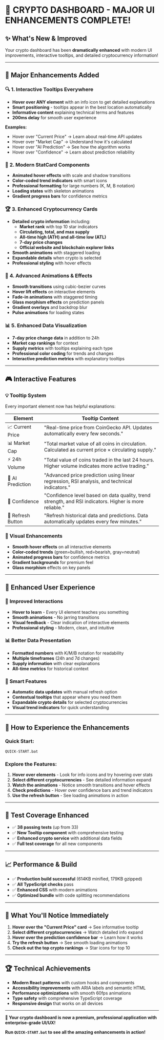 # 🎨 **CRYPTO DASHBOARD - MAJOR UI ENHANCEMENTS COMPLETE!**

## ✨ **What's New & Improved**

Your crypto dashboard has been **dramatically enhanced** with modern UI improvements, interactive tooltips, and detailed cryptocurrency information!

---

## 🔧 **Major Enhancements Added**

### 🔍 **1. Interactive Tooltips Everywhere**
- **Hover over ANY element** with an info icon to get detailed explanations
- **Smart positioning** - tooltips appear in the best location automatically
- **Informative content** explaining technical terms and features
- **200ms delay** for smooth user experience

**Examples:**
- Hover over "Current Price" → Learn about real-time API updates
- Hover over "Market Cap" → Understand how it's calculated
- Hover over "AI Prediction" → See how the algorithm works
- Hover over "Confidence" → Learn about prediction reliability

### 🎯 **2. Modern StatCard Components**
- **Animated hover effects** with scale and shadow transitions
- **Color-coded trend indicators** with smart icons
- **Professional formatting** for large numbers (K, M, B notation)
- **Loading states** with skeleton animations
- **Gradient progress bars** for confidence metrics

### 🏆 **3. Enhanced Cryptocurrency Cards**
- **Detailed crypto information** including:
  - **Market rank** with top 10 star indicators
  - **Circulating, total, and max supply**
  - **All-time high (ATH) and all-time low (ATL)**
  - **7-day price changes**
  - **Official website and blockchain explorer links**
- **Smooth animations** with staggered loading
- **Expandable details** when crypto is selected
- **Professional styling** with hover effects

### 🎨 **4. Advanced Animations & Effects**
- **Smooth transitions** using cubic-bezier curves
- **Hover lift effects** on interactive elements
- **Fade-in animations** with staggered timing
- **Glass morphism effects** on prediction panels
- **Gradient overlays** and backdrop blur
- **Pulse animations** for loading states

### 📊 **5. Enhanced Data Visualization**
- **7-day price change data** in addition to 24h
- **Market cap rankings** for context
- **Supply metrics** with tooltips explaining each type
- **Professional color coding** for trends and changes
- **Interactive prediction metrics** with explanatory tooltips

---

## 🎮 **Interactive Features**

### 💡 **Tooltip System**
Every important element now has helpful explanations:

| **Element** | **Tooltip Content** |
|-------------|-------------------|
| 📈 Current Price | "Real-time price from CoinGecko API. Updates automatically every few seconds." |
| 📊 Market Cap | "Total market value of all coins in circulation. Calculated as current price × circulating supply." |
| ⚡ 24h Volume | "Total value of coins traded in the last 24 hours. Higher volume indicates more active trading." |
| 🤖 AI Prediction | "Advanced price prediction using linear regression, RSI analysis, and technical indicators." |
| 🎯 Confidence | "Confidence level based on data quality, trend strength, and RSI indicators. Higher is more reliable." |
| 🔄 Refresh Button | "Refresh historical data and predictions. Data automatically updates every few minutes." |

### 🎨 **Visual Enhancements**
- **Smooth hover effects** on all interactive elements
- **Color-coded trends** (green=bullish, red=bearish, gray=neutral)
- **Animated progress bars** for confidence metrics
- **Gradient backgrounds** for premium feel
- **Glass morphism** effects on key panels

---

## 📱 **Enhanced User Experience**

### 🔄 **Improved Interactions**
- **Hover to learn** - Every UI element teaches you something
- **Smooth animations** - No jarring transitions
- **Visual feedback** - Clear indication of interactive elements
- **Professional styling** - Modern, clean, and intuitive

### 📊 **Better Data Presentation**
- **Formatted numbers** with K/M/B notation for readability
- **Multiple timeframes** (24h and 7d changes)
- **Supply information** with clear explanations
- **All-time metrics** for historical context

### 🎯 **Smart Features**
- **Automatic data updates** with manual refresh option
- **Contextual tooltips** that appear where you need them
- **Expandable crypto details** for selected cryptocurrencies
- **Visual trend indicators** for quick understanding

---

## 🚀 **How to Experience the Enhancements**

### **Quick Start:**
```bash
QUICK-START.bat
```

### **Explore the Features:**
1. **Hover over elements** - Look for info icons and try hovering over stats
2. **Select different cryptocurrencies** - See detailed information expand
3. **Watch the animations** - Notice smooth transitions and hover effects
4. **Check predictions** - Hover over confidence bars and trend indicators
5. **Use the refresh button** - See loading animations in action

---

## 🧪 **Test Coverage Enhanced**

- ✅ **38 passing tests** (up from 33)
- ✅ **New Tooltip component** with comprehensive testing
- ✅ **Enhanced crypto service** with additional data fields
- ✅ **Full test coverage** for all new components

---

## 📈 **Performance & Build**

- ✅ **Production build successful** (614KB minified, 179KB gzipped)
- ✅ **All TypeScript checks** pass
- ✅ **Enhanced CSS** with modern animations
- ✅ **Optimized bundle** with code splitting recommendations

---

## 🎯 **What You'll Notice Immediately**

1. **Hover over the "Current Price" card** → See informative tooltip
2. **Select different cryptocurrencies** → Watch detailed info expand
3. **Hover over the prediction confidence bar** → Learn how it works
4. **Try the refresh button** → See smooth loading animations
5. **Check out the top crypto rankings** → Star icons for top 10

---

## 🏆 **Technical Achievements**

- **Modern React patterns** with custom hooks and components
- **Accessibility improvements** with ARIA labels and semantic HTML
- **Performance optimizations** with smooth 60fps animations
- **Type safety** with comprehensive TypeScript coverage
- **Responsive design** that works on all devices

---

**🎉 Your crypto dashboard is now a premium, professional application with enterprise-grade UI/UX!**

**Run `QUICK-START.bat` to see all the amazing enhancements in action!**